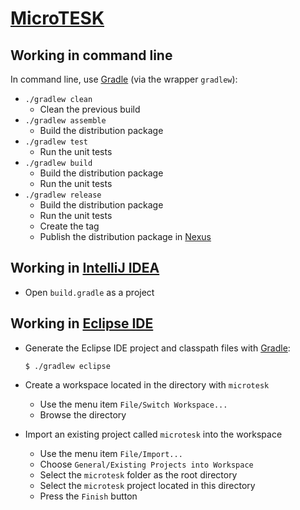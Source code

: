 # [MicroTESK](http://www.microtesk.org)

## Working in command line

In command line, use [Gradle](https://gradle.org/) (via the wrapper `gradlew`):

* `./gradlew clean`
  - Clean the previous build
* `./gradlew assemble`
  - Build the distribution package
* `./gradlew test`
  - Run the unit tests
* `./gradlew build`
  - Build the distribution package
  - Run the unit tests
* `./gradlew release`
  - Build the distribution package
  - Run the unit tests
  - Create the tag
  - Publish the distribution package in [Nexus](https://forge.ispras.ru/nexus/)

## Working in [IntelliJ IDEA](https://www.jetbrains.com/idea/)

 - Open `build.gradle` as a project

## Working in [Eclipse IDE](https://www.eclipse.org/ide/)

 - Generate the Eclipse IDE project and classpath files with [Gradle](https://gradle.org/):
   ```
   $ ./gradlew eclipse
   ```

 - Create a workspace located in the directory with `microtesk`

   - Use the menu item `File/Switch Workspace...`
   - Browse the directory

 - Import an existing project called `microtesk` into the workspace

   - Use the menu item `File/Import...`
   - Choose `General/Existing Projects into Workspace`
   - Select the `microtesk` folder as the root directory
   - Select the `microtesk` project located in this directory
   - Press the `Finish` button

